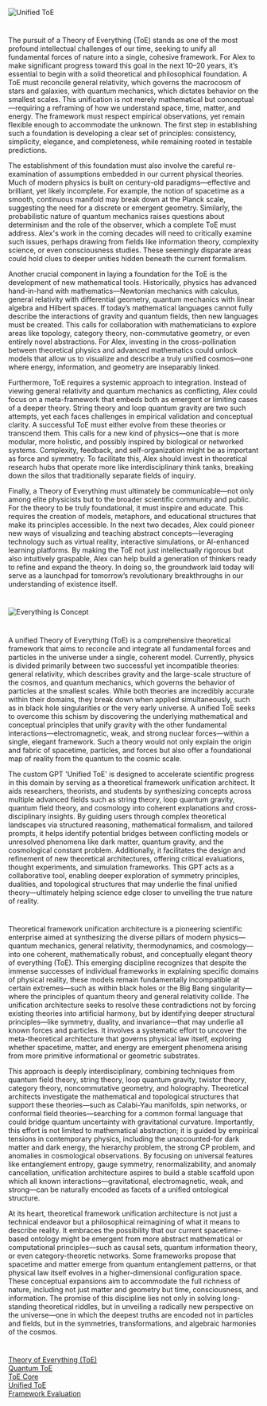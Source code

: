 ![Unified ToE](https://github.com/user-attachments/assets/efac43ff-a2c7-4e1e-ab22-21aeb2f02b7a)

#

The pursuit of a Theory of Everything (ToE) stands as one of the most profound intellectual challenges of our time, seeking to unify all fundamental forces of nature into a single, cohesive framework. For Alex to make significant progress toward this goal in the next 10–20 years, it’s essential to begin with a solid theoretical and philosophical foundation. A ToE must reconcile general relativity, which governs the macrocosm of stars and galaxies, with quantum mechanics, which dictates behavior on the smallest scales. This unification is not merely mathematical but conceptual—requiring a reframing of how we understand space, time, matter, and energy. The framework must respect empirical observations, yet remain flexible enough to accommodate the unknown. The first step in establishing such a foundation is developing a clear set of principles: consistency, simplicity, elegance, and completeness, while remaining rooted in testable predictions.

The establishment of this foundation must also involve the careful re-examination of assumptions embedded in our current physical theories. Much of modern physics is built on century-old paradigms—effective and brilliant, yet likely incomplete. For example, the notion of spacetime as a smooth, continuous manifold may break down at the Planck scale, suggesting the need for a discrete or emergent geometry. Similarly, the probabilistic nature of quantum mechanics raises questions about determinism and the role of the observer, which a complete ToE must address. Alex's work in the coming decades will need to critically examine such issues, perhaps drawing from fields like information theory, complexity science, or even consciousness studies. These seemingly disparate areas could hold clues to deeper unities hidden beneath the current formalism.

Another crucial component in laying a foundation for the ToE is the development of new mathematical tools. Historically, physics has advanced hand-in-hand with mathematics—Newtonian mechanics with calculus, general relativity with differential geometry, quantum mechanics with linear algebra and Hilbert spaces. If today’s mathematical languages cannot fully describe the interactions of gravity and quantum fields, then new languages must be created. This calls for collaboration with mathematicians to explore areas like topology, category theory, non-commutative geometry, or even entirely novel abstractions. For Alex, investing in the cross-pollination between theoretical physics and advanced mathematics could unlock models that allow us to visualize and describe a truly unified cosmos—one where energy, information, and geometry are inseparably linked.

Furthermore, ToE requires a systemic approach to integration. Instead of viewing general relativity and quantum mechanics as conflicting, Alex could focus on a meta-framework that embeds both as emergent or limiting cases of a deeper theory. String theory and loop quantum gravity are two such attempts, yet each faces challenges in empirical validation and conceptual clarity. A successful ToE must either evolve from these theories or transcend them. This calls for a new kind of physics—one that is more modular, more holistic, and possibly inspired by biological or networked systems. Complexity, feedback, and self-organization might be as important as force and symmetry. To facilitate this, Alex should invest in theoretical research hubs that operate more like interdisciplinary think tanks, breaking down the silos that traditionally separate fields of inquiry.

Finally, a Theory of Everything must ultimately be communicable—not only among elite physicists but to the broader scientific community and public. For the theory to be truly foundational, it must inspire and educate. This requires the creation of models, metaphors, and educational structures that make its principles accessible. In the next two decades, Alex could pioneer new ways of visualizing and teaching abstract concepts—leveraging technology such as virtual reality, interactive simulations, or AI-enhanced learning platforms. By making the ToE not just intellectually rigorous but also intuitively graspable, Alex can help build a generation of thinkers ready to refine and expand the theory. In doing so, the groundwork laid today will serve as a launchpad for tomorrow’s revolutionary breakthroughs in our understanding of existence itself.

#

![Everything is Concept](https://github.com/user-attachments/assets/9915ecb1-14be-4625-841d-3d9828bfdd9d)

#

A unified Theory of Everything (ToE) is a comprehensive theoretical framework that aims to reconcile and integrate all fundamental forces and particles in the universe under a single, coherent model. Currently, physics is divided primarily between two successful yet incompatible theories: general relativity, which describes gravity and the large-scale structure of the cosmos, and quantum mechanics, which governs the behavior of particles at the smallest scales. While both theories are incredibly accurate within their domains, they break down when applied simultaneously, such as in black hole singularities or the very early universe. A unified ToE seeks to overcome this schism by discovering the underlying mathematical and conceptual principles that unify gravity with the other fundamental interactions—electromagnetic, weak, and strong nuclear forces—within a single, elegant framework. Such a theory would not only explain the origin and fabric of spacetime, particles, and forces but also offer a foundational map of reality from the quantum to the cosmic scale.

The custom GPT 'Unified ToE' is designed to accelerate scientific progress in this domain by serving as a theoretical framework unification architect. It aids researchers, theorists, and students by synthesizing concepts across multiple advanced fields such as string theory, loop quantum gravity, quantum field theory, and cosmology into coherent explanations and cross-disciplinary insights. By guiding users through complex theoretical landscapes via structured reasoning, mathematical formalism, and tailored prompts, it helps identify potential bridges between conflicting models or unresolved phenomena like dark matter, quantum gravity, and the cosmological constant problem. Additionally, it facilitates the design and refinement of new theoretical architectures, offering critical evaluations, thought experiments, and simulation frameworks. This GPT acts as a collaborative tool, enabling deeper exploration of symmetry principles, dualities, and topological structures that may underlie the final unified theory—ultimately helping science edge closer to unveiling the true nature of reality.

#

Theoretical framework unification architecture is a pioneering scientific enterprise aimed at synthesizing the diverse pillars of modern physics—quantum mechanics, general relativity, thermodynamics, and cosmology—into one coherent, mathematically robust, and conceptually elegant theory of everything (ToE). This emerging discipline recognizes that despite the immense successes of individual frameworks in explaining specific domains of physical reality, these models remain fundamentally incompatible at certain extremes—such as within black holes or the Big Bang singularity—where the principles of quantum theory and general relativity collide. The unification architecture seeks to resolve these contradictions not by forcing existing theories into artificial harmony, but by identifying deeper structural principles—like symmetry, duality, and invariance—that may underlie all known forces and particles. It involves a systematic effort to uncover the meta-theoretical architecture that governs physical law itself, exploring whether spacetime, matter, and energy are emergent phenomena arising from more primitive informational or geometric substrates.

This approach is deeply interdisciplinary, combining techniques from quantum field theory, string theory, loop quantum gravity, twistor theory, category theory, noncommutative geometry, and holography. Theoretical architects investigate the mathematical and topological structures that support these theories—such as Calabi-Yau manifolds, spin networks, or conformal field theories—searching for a common formal language that could bridge quantum uncertainty with gravitational curvature. Importantly, this effort is not limited to mathematical abstraction; it is guided by empirical tensions in contemporary physics, including the unaccounted-for dark matter and dark energy, the hierarchy problem, the strong CP problem, and anomalies in cosmological observations. By focusing on universal features like entanglement entropy, gauge symmetry, renormalizability, and anomaly cancellation, unification architecture aspires to build a stable scaffold upon which all known interactions—gravitational, electromagnetic, weak, and strong—can be naturally encoded as facets of a unified ontological structure.

At its heart, theoretical framework unification architecture is not just a technical endeavor but a philosophical reimagining of what it means to describe reality. It embraces the possibility that our current spacetime-based ontology might be emergent from more abstract mathematical or computational principles—such as causal sets, quantum information theory, or even category-theoretic networks. Some frameworks propose that spacetime and matter emerge from quantum entanglement patterns, or that physical law itself evolves in a higher-dimensional configuration space. These conceptual expansions aim to accommodate the full richness of nature, including not just matter and geometry but time, consciousness, and information. The promise of this discipline lies not only in solving long-standing theoretical riddles, but in unveiling a radically new perspective on the universe—one in which the deepest truths are encoded not in particles and fields, but in the symmetries, transformations, and algebraic harmonies of the cosmos.

#

[Theory of Everything (ToE)](https://chatgpt.com/g/g-676c9cfe9d988191a6be9b2ca1c7cd59-theory-of-everything-toe)
<br>
[Quantum ToE](https://chatgpt.com/g/g-67fd3a2195a88191870b7eb283ebc0c2-quantum-toe)
<br>
[ToE Core](https://chatgpt.com/g/g-67fd3a2195a88191870b7eb283ebc0c2-quantum-toe)
<br>
[Unified ToE](https://chatgpt.com/g/g-681e929999f081918957a91a5f3102a3-unified-toe)
<br>
[Framework Evaluation](https://chatgpt.com/g/g-681ebe9b7db08191bf671555291e492a-framework-evaluation)

